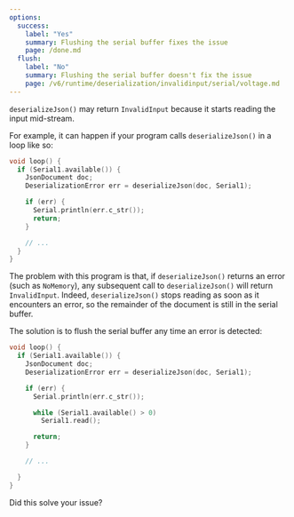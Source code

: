 ```yaml
---
options:
  success:
    label: "Yes"
    summary: Flushing the serial buffer fixes the issue
    page: /done.md
  flush:
    label: "No"
    summary: Flushing the serial buffer doesn't fix the issue
    page: /v6/runtime/deserialization/invalidinput/serial/voltage.md
---    
```


`deserializeJson()` may return `InvalidInput` because it starts reading the input mid-stream.

For example, it can happen if your program calls `deserializeJson()` in a loop like so:

```c++
void loop() {
  if (Serial1.available()) {
    JsonDocument doc;
    DeserializationError err = deserializeJson(doc, Serial1);

    if (err) {
      Serial.println(err.c_str());
      return;
    }

    // ...
  }
}
```

The problem with this program is that, if `deserializeJson()` returns an error (such as `NoMemory`), any subsequent call to `deserializeJson()` will return `InvalidInput`. Indeed, `deserializeJson()` stops reading as soon as it encounters an error, so the remainder of the document is still in the serial buffer.

The solution is to flush the serial buffer any time an error is detected:

```c++
void loop() {
  if (Serial1.available()) {
    JsonDocument doc;
    DeserializationError err = deserializeJson(doc, Serial1);

    if (err) {
      Serial.println(err.c_str());

      while (Serial1.available() > 0)
        Serial1.read();

      return;
    }

    // ...

  }
}
```

Did this solve your issue?
